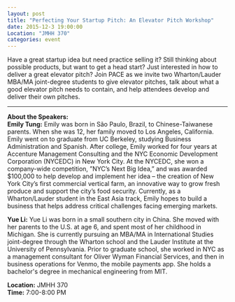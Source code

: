```yaml
---
layout: post
title: "Perfecting Your Startup Pitch: An Elevator Pitch Workshop"
date: 2015-12-3 19:00:00
Location: "JMHH 370"
categories: event
---
```

Have a great startup idea but need practice selling it? Still thinking about possible products, but want to get a head start? Just interested in how to deliver a great elevator pitch? Join PACE as we invite two Wharton/Lauder MBA/MA joint-degree students to give elevator pitches, talk about what a good elevator pitch needs to contain, and help attendees develop and deliver their own pitches. 

---

**About the Speakers:** <br />
**Emily Tung:** Emily was born in São Paulo, Brazil, to Chinese-Taiwanese parents. When she was 12, her family moved to Los Angeles, California. Emily went on to graduate from UC Berkeley, studying Business Administration and Spanish. After college, Emily worked for four years at Accenture Management Consulting and the NYC Economic Development Corporation (NYCEDC) in New York City. At the NYCEDC, she won a company-wide competition, ”NYC’s Next Big Idea,” and was awarded $100,000 to help develop and implement her idea – the creation of New York City’s first commercial vertical farm, an innovative way to grow fresh produce and support the city’s food security. Currently, as a Wharton/Lauder student in the East Asia track, Emily hopes to build a business that helps address critical challenges facing emerging markets.

**Yue Li:** Yue Li was born in a small southern city in China. She moved with her parents to the U.S. at age 6, and spent most of her childhood in Michigan. She is currently pursuing an MBA/MA in International Studies joint-degree through the Wharton school and the Lauder Institute at the University of Pennsylvania. Prior to graduate school, she worked in NYC as a management consultant for Oliver Wyman Financial Services, and then in business operations for Venmo, the mobile payments app. She holds a bachelor's degree in mechanical engineering from MIT.

**Location:** JMHH 370 <br />
**Time:** 7:00-8:00 PM
